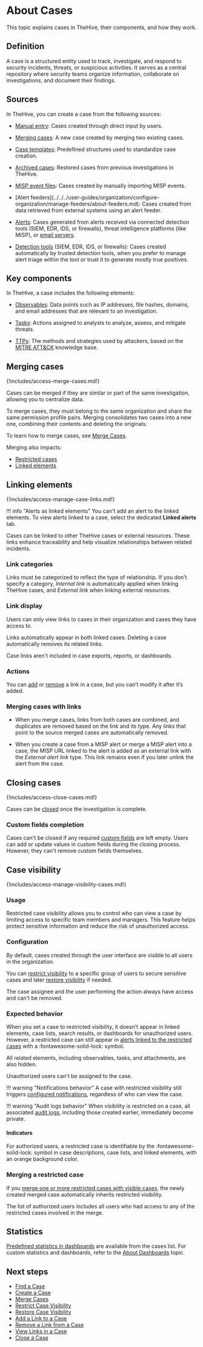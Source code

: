 # About Cases

This topic explains cases in TheHive, their components, and how they work.

## Definition

A case is a structured entity used to track, investigate, and respond to security incidents, threats, or suspicious activities. It serves as a central repository where security teams organize information, collaborate on investigations, and document their findings.

## Sources

In TheHive, you can create a case from the following sources:

* [Manual entry](../cases/create-a-new-case.md#create-an-empty-case): Cases created through direct input by users.

* [Merging cases](#merging-cases): A new case created by merging two existing cases.

* [Case templates](../cases/create-a-new-case.md#create-a-case-from-a-template): Predefined structures used to standardize case creation.

* [Archived cases](../cases/create-a-new-case.md#create-a-case-from-an-archived-case): Restored cases from previous investigations in TheHive.

* [MISP event files](../cases/create-a-new-case.md#create-a-case-from-a-misp-event): Cases created by manually importing MISP events.

* <!-- md:version 5.5 --> [Alert feeders](../../../user-guides/organization/configure-organization/manage-feeders/about-feeders.md): Cases created from data retrieved from external systems using an alert feeder.

* [Alerts](../cases/create-a-new-case.md#create-a-case-from-an-alert): Cases generated from alerts received via connected detection tools (SIEM, EDR, IDS, or firewalls), threat intelligence platforms (like MISP), or [email servers](../../../administration/email-intake-connector/about-email-intake-connectors.md).

* [Detection tools](../cases/create-a-new-case.md#create-a-case-from-a-detection-tool) (SIEM, EDR, IDS, or firewalls): Cases created automatically by trusted detection tools, when you prefer to manage alert triage within the tool or trust it to generate mostly true positives.

## Key components

In TheHive, a case includes the following elements:

* [Observables](../cases/cases-description/observables.md): Data points such as IP addresses, file hashes, domains, and email addresses that are relevant to an investigation.

* [Tasks](../tasks/about-tasks.md): Actions assigned to analysts to analyze, assess, and mitigate threats.

* [TTPs](./ttps/about-ttps.md): The methods and strategies used by attackers, based on the [MITRE ATT&CK](https://attack.mitre.org/) knowledge base.

## Merging cases

{!includes/access-merge-cases.md!}

Cases can be merged if they are similar or part of the same investigation, allowing you to centralize data. 

To merge cases, they must belong to the same organization and share the same permission profile pairs. Merging consolidates two cases into a new one, combining their contents and deleting the originals.

To learn how to merge cases, see [Merge Cases](../cases/merge-cases.md).

Merging also impacts:

* [Restricted cases](#merging-a-restricted-case)
* [Linked elements](#merging-cases-with-links)

## Linking elements

<!-- md:version 5.5 -->

{!includes/access-manage-case-links.md!}

!!! info "Alerts as linked elements"
    You can't add an alert to the linked elements. To view alerts linked to a case, select the dedicated **Linked alerts** tab.

Cases can be linked to other TheHive cases or external resources. These links enhance traceability and help visualize relationships between related incidents.

### Link categories

Links must be categorized to reflect the type of relationship. If you don’t specify a category, *Internal link* is automatically applied when linking TheHive cases, and *External link* when linking external resources.

### Link display

Users can only view links to cases in their organization and cases they have access to.

Links automatically appear in both linked cases. Deleting a case automatically removes its related links.

Case links aren't included in case exports, reports, or dashboards.

### Actions

You can [add](add-a-link-to-a-case.md) or [remove](remove-a-link-from-a-case.md) a link in a case, but you can’t modify it after it’s added.

### Merging cases with links

* When you merge cases, links from both cases are combined, and duplicates are removed based on the link and its type. Any links that point to the source merged cases are automatically removed.

* When you create a case from a MISP alert or merge a MISP alert into a case, the MISP URL linked to the alert is added as an external link with the *External alert link* type. This link remains even if you later unlink the alert from the case.

## Closing cases

{!includes/access-close-cases.md!}

Cases can be [closed](close-a-case.md) once the investigation is complete.

### Custom fields completion

Cases can't be closed if any required [custom fields](../../../administration/custom-fields/about-custom-fields.md) are left empty. Users can add or update values in custom fields during the closing process. However, they can't remove custom fields themselves.

## Case visibility

<!-- md:version 5.5 --> <!-- md:license Platinum -->

{!includes/access-manage-visibility-cases.md!}

### Usage

Restricted case visibility allows you to control who can view a case by limiting access to specific team members and managers. This feature helps protect sensitive information and reduce the risk of unauthorized access.

### Configuration

By default, cases created through the user interface are visible to all users in the organization.

You can [restrict visibility](restrict-visibility-case.md) to a specific group of users to secure sensitive cases and later [restore visibility](restore-visibility-case.md) if needed. 

The case assignee and the user performing the action always have access and can't be removed.

### Expected behavior

When you set a case to restricted visibility, it doesn't appear in linked elements, case lists, search results, or dashboards for unauthorized users. However, a restricted case can still appear in [alerts linked to the restricted cases](../alerts/alerts-description/new-case-from-selection.md) with a :fontawesome-solid-lock: symbol. 

All related elements, including observables, tasks, and attachments, are also hidden. 

Unauthorized users can't be assigned to the case.

!!! warning "Notifications behavior"
    A case with restricted visibility still triggers [configured notifications](../../organization/configure-organization/manage-notifications/about-notifications.md), regardless of who can view the case.

!!! warning "Audit logs behavior"
    When visibility is restricted on a case, all associated [audit logs](../../organization/about-audit-logs.md), including those created earlier, immediately become private.

#### Indicators

For authorized users, a restricted case is identifiable by the :fontawesome-solid-lock: symbol in case descriptions, case lists, and linked elements, with an orange background color.

### Merging a restricted case

If you [merge one or more restricted cases with visible cases](merge-cases.md), the newly created merged case automatically inherits restricted visibility.

The list of authorized users includes all users who had access to any of the restricted cases involved in the merge.

## Statistics

[Predefined statistics in dashboards](../about-statistics.md) are available from the cases list. For custom statistics and dashboards, refer to the [About Dashboards](../dashboard/about-dashboards.md) topic.

<h2>Next steps</h2>

* [Find a Case](../cases/search-for-cases/find-a-case.md)
* [Create a Case](../cases/create-a-new-case.md)
* [Merge Cases](../cases/merge-cases.md)
* [Restrict Case Visibility](restrict-visibility-case.md)
* [Restore Case Visibility](restore-visibility-case.md)
* [Add a Link to a Case](add-a-link-to-a-case.md)
* [Remove a Link from a Case](remove-a-link-from-a-case.md)
* [View Links in a Case](view-links-in-a-case.md)
* [Close a Case](close-a-case.md)